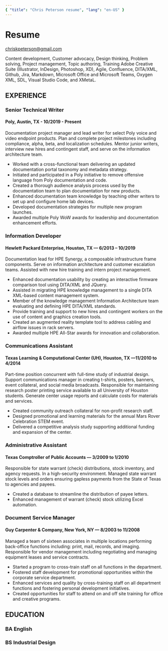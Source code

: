 ```yaml
---
{ "title": "Chris Peterson resume", "lang": "en-US" }
---
```


# Resume

chriskpeterson@gmail.com

Content development, Customer advocacy, Design thinking, Problem solving, Project management, Topic authoring, Training
Adobe Creative Suite (Illustrator, InDesign, Photoshop, XD), Agile, Confluence, DITA/XML, Github, Jira, Markdown, Microsoft Office and Microsoft Teams, Oxygen XML, SDL, Visual Studio Code, and XMetaL.

## EXPERIENCE

### Senior Technical Writer

#### Poly, Austin, TX - 10/2019 - Present

Documentation project manager and lead writer for select Poly voice and video endpoint products. Plan and complete project milestones including compliance, alpha, beta, and localization schedules. Mentor junior writers, interview new hires and contingent staff, and serve on the information architecture team.

- Worked with a cross-functional team delivering an updated documentation portal taxonomy and metadata strategy.
- Initiated and participated in a Poly initiative to remove offensive language from Poly documentation and code.
- Created a thorough audience analysis process used by the documentation team to plan documentation for new products.
- Enhanced documentation team knowledge by teaching other writers to set up and configure home lab devices.
- Developed documentation strategies for multiple new program launches.
- Awarded multiple Poly WoW awards for leadership and documentation enhancement efforts.

### Information Developer

#### Hewlett Packard Enterprise, Houston, TX — 6/2013 – 10/2019

Documentation lead for HPE Synergy, a composable infrastructure frame components. Serve on information architecture and customer escalation teams. Assisted with new hire training and intern project management.

- Enhanced documentation usability by creating an interactive firmware comparison tool using DITA/XML and JQuery.
- Assisted in migrating HPE knowledge management to a single DITA XML-based content management system.
- Member of the knowledge management Information Architecture team evaluating and defining HPE DITA/XML standards.
- Provide training and support to new hires and contingent workers on the use of content and graphics creation tools.
- Created an augmented reality template tool to address cabling and airflow issues in rack servers.
- Awarded multiple HPE All-Star awards for innovation and collaboration.

### Communications Assistant

#### Texas Learning & Computational Center (UH), Houston, TX —11/2010 to 4/2014

Part-time position concurrent with full-time study of industrial design. Support communications manager in creating t-shirts, posters, banners, event collateral, and social media broadcasts. Responsible for maintaining research poster printing service available to all University of Houston students. Generate center usage reports and calculate costs for materials and services.

- Created community outreach collateral for non-profit research staff.
- Designed promotional and learning materials for the annual Mars Rover Celebration STEM event.
- Delivered a competitive analysis study supporting additional funding and expansion of the center.

### Administrative Assistant

#### Texas Comptroller of Public Accounts — 3/2009 to 1/2010

Responsible for state warrant (check) distributions, stock inventory, and agency requests. In a high-security environment. Managed state warrant stock levels and orders ensuring gapless payments from the State of Texas to agencies and payees.

- Created a database to streamline the distribution of payee letters.
- Enhanced management of warrant (check) stock utilizing Excel automation.

### Document Service Manager

#### Guy Carpenter & Company, New York, NY — 8/2003 to 11/2008

Managed a team of sixteen associates in multiple locations performing back-office functions including: print, mail, records, and
imaging. Responsible for vendor management including negotiating and managing equipment leases and service contracts.

- Started a program to cross-train staff on all functions in the department.
- Fostered staff development for promotional opportunities within the corporate service department.
- Enhanced services and quality by cross-training staff on all department functions and fostering personal development initiatives.
- Created opportunities for staff to attend on and off site training for office and creative programs.

## EDUCATION

### BA English

### BS Industrial Design

